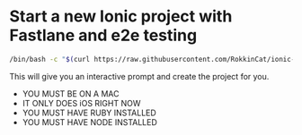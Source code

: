 # Start a new Ionic project with Fastlane and e2e testing

```bash
/bin/bash -c "$(curl https://raw.githubusercontent.com/RokkinCat/ionic-starter/main/start.sh)"
```

This will give you an interactive prompt and create the project for you.

- YOU MUST BE ON A MAC
- IT ONLY DOES iOS RIGHT NOW
- YOU MUST HAVE RUBY INSTALLED
- YOU MUST HAVE NODE INSTALLED
